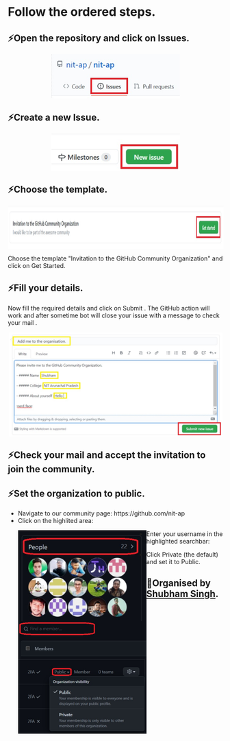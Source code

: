 # Follow the ordered steps.

## ⚡Open the repository and click on Issues.
<p align="center">
  <img align="center" width="300" src="join/Issues.jpg" />
</p>







## ⚡Create a new Issue.
<p align="center">
  <img align="center" width="300" src="join/newissues.jpg" />
</p>







## ⚡Choose the template.
<img align="center" height="100"  src="join/getstarted.jpg" />

Choose the template "Invitation to the GitHub Community Organization" and click on Get Started.

## ⚡Fill your details.
Now fill the required details and click on Submit . 
The GitHub action will work and after sometime bot will close your issue with a message to check your mail .

<p align="center">
  <img align="center" width="500" src="join/submit.jpg" />
</p>








## ⚡Check your mail and accept the invitation to join the community.


## ⚡Set the organization to public.
<ul>
  <li>Navigate to our community page: https://github.com/nit-ap</li>
  <li>Click on the highlited area:<p align="center">
  <img align="left" width="300" src="join/People.jpg" />
</p></li>
  
</ul>













<ul> 
  <li>Enter your username in the highlighted searchbar:<p align="left">
  <img align="left" width="300" src="join/find.jpg" />
</p>
  
</li>
</ul>
















<ul>
  <li>Click Private (the default) and set it to Public.<p align="left">
  <img align="left" width="300" src="join/public.jpg" />
</p></li>
</ul>










## 👋Organised by [Shubham Singh](https://github.com/suubh).
